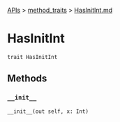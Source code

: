 [APIs](../index.md) > [method_traits](./index.md) > [HasInitInt.md]()

# HasInitInt

```
trait HasInitInt
```

## Methods

### `__init__`

```
__init__(out self, x: Int)
```

